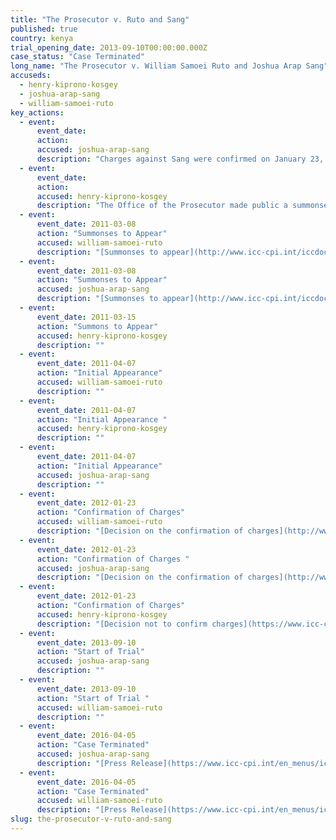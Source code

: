 ```yaml
---
title: "The Prosecutor v. Ruto and Sang"
published: true
country: kenya
trial_opening_date: 2013-09-10T00:00:00.000Z
case_status: "Case Terminated"
long_name: "The Prosecutor v. William Samoei Ruto and Joshua Arap Sang"
accuseds:
  - henry-kiprono-kosgey
  - joshua-arap-sang
  - william-samoei-ruto
key_actions:
  - event:
      event_date:
      action:
      accused: joshua-arap-sang
      description: "Charges against Sang were confirmed on January 23, 2012. The trial began on September 10, 2013."
  - event:
      event_date:
      action:
      accused: henry-kiprono-kosgey
      description: "The Office of the Prosecutor made public a summonses to appear for Kosgey on December 15, 2010. Charges were not confirmed by Pre-Trial Chamber II."
  - event:
      event_date: 2011-03-08
      action: "Summonses to Appear"
      accused: william-samoei-ruto
      description: "[Summonses to appear](http://www.icc-cpi.int/iccdocs/doc/doc1037044.pdf)"
  - event:
      event_date: 2011-03-08
      action: "Summonses to Appear"
      accused: joshua-arap-sang
      description: "[Summonses to appear](http://www.icc-cpi.int/iccdocs/doc/doc1037044.pdf)"
  - event:
      event_date: 2011-03-15
      action: "Summons to Appear"
      accused: henry-kiprono-kosgey
      description: ""
  - event:
      event_date: 2011-04-07
      action: "Initial Appearance"
      accused: william-samoei-ruto
      description: ""
  - event:
      event_date: 2011-04-07
      action: "Initial Appearance "
      accused: henry-kiprono-kosgey
      description: ""
  - event:
      event_date: 2011-04-07
      action: "Initial Appearance"
      accused: joshua-arap-sang
      description: ""
  - event:
      event_date: 2012-01-23
      action: "Confirmation of Charges"
      accused: william-samoei-ruto
      description: "[Decision on the confirmation of charges](http://www.icc-cpi.int/iccdocs/doc/doc1314535.pdf)"
  - event:
      event_date: 2012-01-23
      action: "Confirmation of Charges "
      accused: joshua-arap-sang
      description: "[Decision on the confirmation of charges](http://www.icc-cpi.int/iccdocs/doc/doc1314535.pdf)"
  - event:
      event_date: 2012-01-23
      action: "Confirmation of Charges"
      accused: henry-kiprono-kosgey
      description: "[Decision not to confirm charges](https://www.icc-cpi.int/iccdocs/doc/doc1314535.pdf)"
  - event:
      event_date: 2013-09-10
      action: "Start of Trial"
      accused: joshua-arap-sang
      description: ""
  - event:
      event_date: 2013-09-10
      action: "Start of Trial "
      accused: william-samoei-ruto
      description: ""
  - event:
      event_date: 2016-04-05
      action: "Case Terminated"
      accused: joshua-arap-sang
      description: "[Press Release](https://www.icc-cpi.int/en_menus/icc/press%20and%20media/press%20releases/Pages/pr1205.aspx)"
  - event:
      event_date: 2016-04-05
      action: "Case Terminated"
      accused: william-samoei-ruto
      description: "[Press Release](https://www.icc-cpi.int/en_menus/icc/press%20and%20media/press%20releases/Pages/pr1205.aspx)"
slug: the-prosecutor-v-ruto-and-sang
---
```

